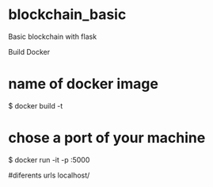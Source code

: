 # blockchain_basic
Basic blockchain with flask

Build Docker

# name of docker image
$ docker build -t <name> 

# chose a port of your machine
$ docker run -it -p <port>:5000 <name>

#diferents urls
localhost<port>/
